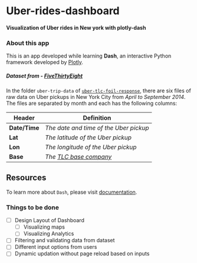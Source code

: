 # Uber-rides-dashboard

#### Visualization of Uber rides in **New york** with plotly-dash

### About this app

This is an app developed while learning **Dash**, an interactive Python framework developed by [Plotly](https://plot.ly/).

##### Dataset from - [FiveThirtyEight](https://github.com/fivethirtyeight/uber-tlc-foil-response/tree/master/uber-trip-data)

In the folder `uber-trip-data` of [`uber-tlc-foil-response`](https://github.com/fivethirtyeight/uber-tlc-foil-response/tree/master/), there are six files of raw data on Uber pickups in New York City from _April to September 2014_. The files are separated by month and each has the following columns:

Header | Definition
---|---------
**Date/Time** | *The date and time of the Uber pickup*
**Lat** | *The latitude of the Uber pickup*
**Lon** | *The longitude of the Uber pickup*
**Base** | *The [TLC base company](http://www.nyc.gov/html/tlc/html/industry/base_and_business.shtml)*

## Resources

To learn more about `Dash`, please visit [documentation](https://plot.ly/dash).

### Things to be done
- [ ] Design Layout of Dashboard
   - [ ] Visualizing maps
   - [ ] Visualizing Analytics
- [ ] Filtering and validating data from dataset
- [ ] Different input options from users
- [ ] Dynamic updation without page reload based on inputs
